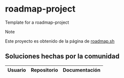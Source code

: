 # roadmap-project

Template for a roadmap-project

> [!NOTE]
> Este proyecto es obtenido de la página de
> <a href="https://roadmap.sh/projects/tooltip-ui">roadmap.sh</a>

## Soluciones hechas por la comunidad

| Usuario | Repositorio | Documentación |
| ------- | ----------- | ------------- |
